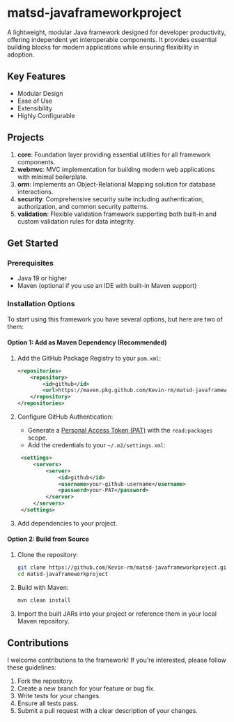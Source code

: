 # matsd-javaframeworkproject

A lightweight, modular Java framework designed for developer productivity, offering independent yet interoperable components. It provides essential building blocks for modern applications while ensuring flexibility in adoption.

## Key Features

- Modular Design
- Ease of Use
- Extensibility
- Highly Configurable

## Projects

1.  **core**: Foundation layer providing essential utilities for all framework components.
2.  **webmvc**: MVC implementation for building modern web applications with minimal boilerplate.
3.  **orm**: Implements an Object-Relational Mapping solution for database interactions.
4.  **security**: Comprehensive security suite including authentication, authorization, and common security patterns.
5.  **validation**: Flexible validation framework supporting both built-in and custom validation rules for data integrity.

## Get Started

### Prerequisites

- Java 19 or higher
- Maven (optional if you use an IDE with built-in Maven support)

### Installation Options

To start using this framework you have several options, but here are two of them:

#### Option 1: Add as Maven Dependency (Recommended)

1. Add the GitHub Package Registry to your `pom.xml`:

   ```xml
   <repositories>
       <repository>
           <id>github</id>
           <url>https://maven.pkg.github.com/Kevin-rm/matsd-javaframeworkproject</url>
       </repository>
   </repositories>
   ```
2. Configure GitHub Authentication:
   - Generate a [Personal Access Token (PAT)](https://docs.github.com/en/authentication/keeping-your-account-and-data-secure/managing-your-personal-access-tokens) with the ``read:packages`` scope.
   - Add the credentials to your ``~/.m2/settings.xml``:
   ```xml
    <settings>
        <servers>
            <server>
                <id>github</id>
                <username>your-github-username</username>
                <password>your-PAT</password>
            </server>
        </servers>
    </settings>
    ```
3. Add dependencies to your project.

#### Option 2: Build from Source

1. Clone the repository:
    ```bash
    git clone https://github.com/Kevin-rm/matsd-javaframeworkproject.git
    cd matsd-javaframeworkproject
    ```
2. Build with Maven:
    ```bash
    mvn clean install
    ```
3. Import the built JARs into your project or reference them in your local Maven repository.

## Contributions

I welcome contributions to the framework! If you're interested, please follow these guidelines:

1.  Fork the repository.
2.  Create a new branch for your feature or bug fix.
3.  Write tests for your changes.
4.  Ensure all tests pass.
5.  Submit a pull request with a clear description of your changes.
